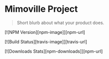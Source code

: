 # Mimoville Project
> Short blurb about what your product does.

  

[![NPM Version][npm-image]][npm-url]

[![Build Status][travis-image]][travis-url]

[![Downloads Stats][npm-downloads]][npm-url]

